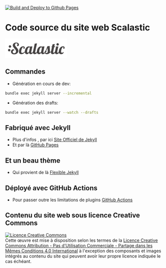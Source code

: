 [![Build and Deploy to Github Pages](https://github.com/scalastic/scalastic.github.io/actions/workflows/build-jekyll.yml/badge.svg)](https://github.com/scalastic/scalastic.github.io/actions/workflows/build-jekyll.yml)

# Code source du site web Scalastic

<a href="{{ site.url }}">![](https://github.com/scalastic/scalastic.github.io/blob/main/assets/img/scalastic.png?raw=true)</a>

## Commandes

- Génération en cours de dev:
```bash
bundle exec jekyll server --incremental
```

- Génération des drafts:
```bash
bundle exec jekyll server --watch --drafts
```

## Fabriqué avec Jekyll

* Plus d'infos , par ici [Site Officiel de Jekyll](https://jekyllrb.com)
* Et par là [GitHub Pages](https://pages.github.com/)

## Et un beau thème

* Qui provient de là [Flexible Jekyll](https://github.com/artemsheludko/flexible-jekyll)

## Déployé avec GitHub Actions

* Pour passer outre les limitations de plugins [GitHub Actions](https://docs.github.com/en/actions)

## Contenu du site web sous licence Creative Commons 

<a rel="license" href="https://creativecommons.org/licenses/by-nc-nd/4.0/"><img alt="Licence Creative Commons" style="border-width:0" src="https://i.creativecommons.org/l/by-nc-sa/4.0/88x31.png" /></a><br />Cette œuvre est mise à disposition selon les termes de la <a rel="license" href="http://creativecommons.org/licenses/by-nc-sa/4.0/">Licence Creative Commons Attribution - Pas d’Utilisation Commerciale - Partage dans les Mêmes Conditions 4.0 International</a> à l'exception des composants et images intégrés au contenu du site qui peuvent avoir leur propre licence indiquée le cas échéant.
